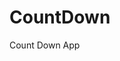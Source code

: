 # CountDown
 Count Down App
   
        
                                      
                                    
                              
                     
           
     
 
 
 
